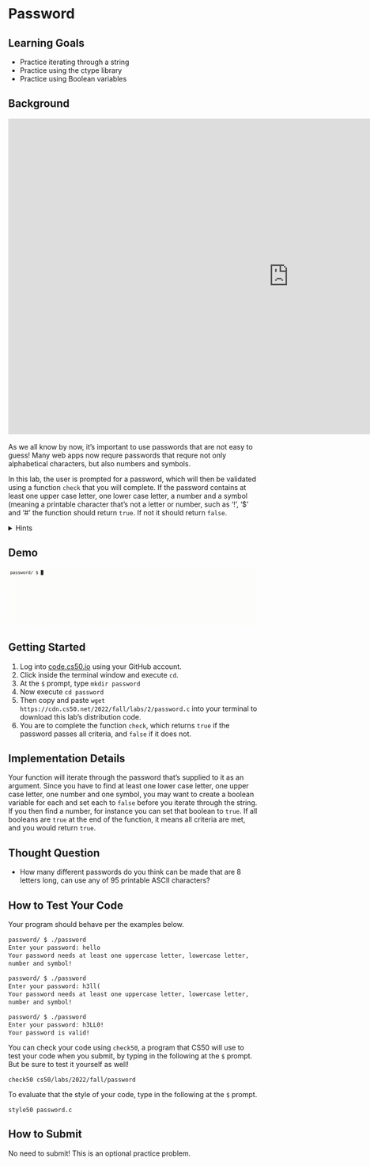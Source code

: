 # Password

## Learning Goals

* Practice iterating through a string
* Practice using the ctype library
* Practice using Boolean variables

## Background

<iframe width="1134" height="638" src="https://www.youtube.com/embed/B-NhD15ocwA" title="Spaceballs (9/11) Movie CLIP - Giving Up the Combination (1987) HD" frameborder="0" allow="accelerometer; autoplay; clipboard-write; encrypted-media; gyroscope; picture-in-picture; web-share" allowfullscreen></iframe>

As we all know by now, it’s important to use passwords that are not easy to guess! Many web apps now requre passwords that requre not only alphabetical characters, but also numbers and symbols.

In this lab, the user is prompted for a password, which will then be validated using a function `check` that you will complete. If the password contains at least one upper case letter, one lower case letter, a number and a symbol (meaning a printable character that’s not a letter or number, such as ‘!’, ‘$’ and ‘#’ the function should return `true`. If not it should return `false`.

<details>
    <summary>Hints</summary>
    <ul>
        <li>The <code>ctype</code> library has many useful functions that can come in handy here.</li>
        <li>Boolean variables can keep track of whether each criteria in an algorithm is valid.</li>
    </ul>
</details>

## Demo

![](passwordDemo.gif)

## Getting Started

1. Log into [code.cs50.io](https://code.cs50.io/) using your GitHub account.
2. Click inside the terminal window and execute `cd`.
3. At the `$` prompt, type `mkdir password`
4. Now execute `cd password`
5. Then copy and paste `wget https://cdn.cs50.net/2022/fall/labs/2/password.c` into your terminal to download this lab’s distribution code.
6. You are to complete the function `check`, which returns `true` if the password passes all criteria, and `false` if it does not.

## Implementation Details

Your function will iterate through the password that’s supplied to it as an argument. Since you have to find at least one lower case letter, one upper case letter, one number and one symbol, you may want to create a boolean variable for each and set each to `false` before you iterate through the string. If you then find a number, for instance you can set that boolean to `true`. If all booleans are `true` at the end of the function, it means all criteria are met, and you would return `true`.

## Thought Question

* How many different passwords do you think can be made that are 8 letters long, can use any of 95 printable ASCII characters?

## How to Test Your Code

Your program should behave per the examples below.
```
password/ $ ./password
Enter your password: hello
Your password needs at least one uppercase letter, lowercase letter, number and symbol!
```
```
password/ $ ./password
Enter your password: h3ll(
Your password needs at least one uppercase letter, lowercase letter, number and symbol!
```
```
password/ $ ./password
Enter your password: h3LL0!
Your password is valid!
```

You can check your code using `check50`, a program that CS50 will use to test your code when you submit, by typing in the following at the `$` prompt. But be sure to test it yourself as well!
```
check50 cs50/labs/2022/fall/password
```
To evaluate that the style of your code, type in the following at the `$` prompt.
```
style50 password.c
```

## How to Submit

No need to submit! This is an optional practice problem.